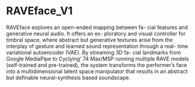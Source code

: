 # RAVEface_V1


RAVEface explores an open-ended mapping between fa- cial features and generative neural audio. It offers an ex- ploratory and visual controller for timbral space, where abstract but generative textures arise from the interplay of gesture and learned sound representation through a real- time variational autoencoder (VAE). By streaming 3D fa- cial landmarks from Google MediaPipe to Cyclying’ 74 Max/MSP running multiple RAVE models (self-trained and pre-trained), the system transforms the performer’s face into a multidimensional latent space manipulator that results in an abstract but definable neural-synthesis based soundscape.
